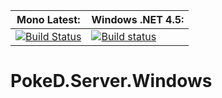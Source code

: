 **Mono Latest:** | **Windows .NET 4.5:**
------------ | -------------
[![Build Status](https://travis-ci.org/PokeD/PokeD.Server.Desktop.svg?branch=master)](https://travis-ci.org/PokeD/PokeD.Server.Desktop) | [![Build status](https://ci.appveyor.com/api/projects/status/ix9dxw250jptiup0?svg=true)](https://ci.appveyor.com/project/Aragas/poked-server-windows)

# PokeD.Server.Windows
